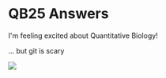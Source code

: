# QB25 Answers

I'm feeling excited about Quantitative Biology!

... but git is scary

![](https://bioart.niaid.nih.gov/api/bioarts/629/files/660893)
